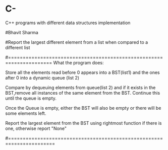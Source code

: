 # C-
C++ programs with different data structures implementation

#Bhavit Sharma

#Report the largest different element from a list when compared to a different list


#=====================================================================
What the program does:


Store all the elements read before 0 appears into a BST(list1) and the ones after 0 into a dynamic queue (list 2) 

Compare by dequeuing elements from queue(list 2) and if it exists in the BST,remove all instances of the same element from the BST. Continue this until the queue is empty.

Once the Queue is empty, either the BST will also be empty
or there will be some elements left.

Report the largest element from the BST using rightmost function if there is one, otherwise report "None"

#======================================================================
